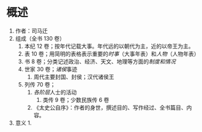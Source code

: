 # 概述
1. 作者：司马迁
2. 组成（全书 130 卷）
	1. 本纪 12 卷；按年代记载大事。年代远的以朝代为主，近的以帝王为主。
	2. 表 10 卷；用简明的表格表示重要的*时事*（大事年表）和*人物*（人物年表）
	3. 书 8 卷；分类记述政治、经济、天文、地理等方面的*制度和情况* 
	4. 世家 30 卷；*诸侯*事迹
		1. 周代主要封国、封侯；汉代诸侯王
	5. 列传 70 卷；
		1. *各阶层*人士的活动
			1. 类传 9 卷；少数民族传 6 卷
		2. 《太史公自序》：作者的身世，撰述目的、写作经过、全书篇目、内容。
3. 意义
	1. 